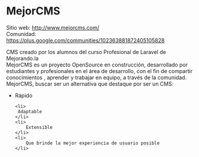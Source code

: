 MejorCMS
========

Sitio web: http://www.mejorcms.com/
<br/>
Comunidad: https://plus.google.com/communities/102363881872405105828

CMS creado por los alumnos del curso Profesional de Laravel de Mejorando.la<br/>
MejorCMS es un proyecto OpenSource en construcción, desarrollado por estudiantes y profesionales en el área de desarrollo, con el fin de compartir conocimientos , aprender y trabajar en equipo, a través de la comunidad.
<br/>
MejorCMS, buscar ser un alternativa que destaque por ser un CMS:
<ul>
    <li>
        Rápido
    </li>

    <li>
     Adaptable
    </li>
    <li>
        Extensible
    </li>
    <li>
        Que brinde la mejor experiencia de usuario posible
    </li>
</ul>